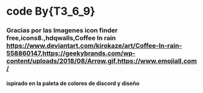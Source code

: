 # code By{T3_6_9}

### Gracias por las Imagenes icon finder free,icons8.,hdqwalls,Coffee In rain https://www.deviantart.com/kirokaze/art/Coffee-In-rain-558860147,https://geekybrands.com/wp-content/uploads/2018/08/Arrow.gif,https://www.emojiall.com/

#### ispirado en la paleta de colores de discord y diseño
